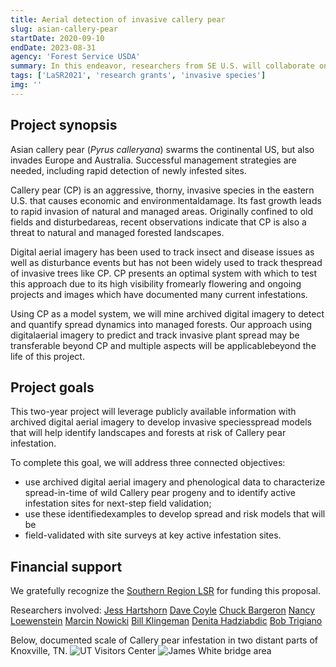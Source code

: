 ```yaml
---
title: Aerial detection of invasive callery pear
slug: asian-callery-pear
startDate: 2020-09-10
endDate: 2023-08-31
agency: 'Forest Service USDA'
summary: In this endeavor, researchers from SE U.S. will collaborate on aerial detection of invasive Callery pear.
tags: ['LaSR2021', 'research grants', 'invasive species']
img: ''
---
```


Project synopsis
----------

Asian callery pear (*Pyrus&nbsp;calleryana*) swarms the continental US, but also invades Europe and Australia. Successful management strategies are needed, including rapid detection of newly infested sites.

Callery pear (CP) is an aggressive, thorny, invasive species in the eastern U.S. that causes economic and environmentaldamage. Its fast growth leads to rapid invasion of natural and managed areas. Originally confined to old fields and disturbedareas, recent observations indicate that CP is also a threat to natural and managed forested landscapes.

Digital aerial imagery has been used to track insect and disease issues as well as disturbance events but has not been widely used to track thespread of invasive trees like CP. CP presents an optimal system with which to test this approach due to its high visibility fromearly flowering and ongoing projects and images which have documented many current infestations. 

Using CP as a model system, we will mine archived digital imagery to detect and quantify spread dynamics into managed forests. Our approach using digitalaerial imagery to predict and track invasive plant spread may be transferable beyond CP and multiple aspects will be applicablebeyond the life of this project. 

## **Project goals**
This two-year project will leverage publicly available information with archived digital aerial imagery to develop invasive speciesspread models that will help identify landscapes and forests at risk of Callery pear infestation.

To complete this goal, we will address three connected objectives:
  * use archived digital aerial imagery and phenological data to characterize spread-in-time of wild Callery pear progeny and to identify active infestation sites for next-step field validation;
  * use these identifiedexamples to develop spread and risk models that will be
  * field-validated with site surveys at key active infestation sites.
  

## Financial support

We gratefully recognize the [Southern Region LSR](https://www.forestrygrants.org/southernLSR/public/select-application/a566977fa36b337fc798824e3a730fe109dd7d66b458e2178c10355b9c47) for funding this proposal.

Researchers involved:
[Jess Hartshorn](https://www.clemson.edu/cafls/faculty_staff/profiles/jhartsh)
[Dave Coyle](https://www.clemson.edu/cafls/faculty_staff/profiles/dcoyle)
[Chuck Bargeron](https://www.warnell.uga.edu/people/faculty/mr-chuck-bargeron)
[Nancy Loewenstein](https://ssl.acesag.auburn.edu/directory-new/u/Nancy-Loewenstein-odQA4Tu9/)
[Marcin Nowicki](https://epp.tennessee.edu/people/directory/dr-marcin-nowicki/)
[Bill Klingeman](https://ag.tennessee.edu/plantsciences/Pages/FacultyPages/KlingemanW.aspx)
[Denita Hadziabdic](https://epp.tennessee.edu/people/directory/dr-denita-hadziabdic-guerry/)
[Bob Trigiano](https://epp.tennessee.edu/people/directory/dr-robert-trigiano/)

Below, documented scale of Callery pear infestation in two distant parts of Knoxville, TN.
![UT Visitors Center](./pyc1.jpg)
![James White bridge area](./pyc2.jpg)